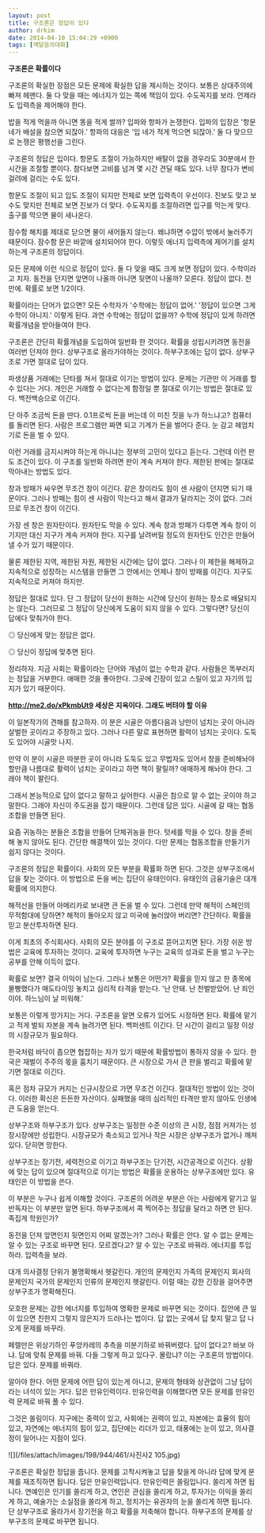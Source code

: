 ```yaml
---
layout: post
title: 구조론은 정답이 있다
author: drkim
date: 2014-04-10 15:04:29 +0900
tags: [깨달음의대화]
---
```

**구조론은 확률이다**

  


구조론의 확실한 장점은 모든 문제에 확실한 답을 제시하는 것이다. 보통은 상대주의에 빠져 헤맨다. 둘 다 맞을 때는 에너지가 있는 쪽에 책임이 있다. 수도꼭지를 보라. 언제라도 입력측을 제어해야 한다.

  


밥을 적게 먹을까 아니면 똥을 적게 쌀까? 입파와 항파가 논쟁한다. 입파의 입장은 '항문 네가 배설을 참으면 되잖아.' 항파의 대응은 '입 네가 적게 먹으면 되잖아.' 둘 다 맞으므로 논쟁은 평행선을 그린다.

  


구조론의 정답은 입이다. 항문도 조절이 가능하지만 배탈이 없을 경우라도 30분에서 한 시간을 조절할 뿐이다. 참다보면 고비를 넘겨 몇 시간 견딜 때도 있다. 너무 참다가 변비 걸려에 걸리는 수도 있다. 

  


항문도 조절이 되고 입도 조절이 되지만 전체로 보면 입력측이 우선이다. 진보도 맞고 보수도 맞지만 전체로 보면 진보가 더 맞다. 수도꼭지를 조절하려면 입구를 막는게 맞다. 출구를 막으면 물이 새나온다.

  


잠수함 해치를 제대로 닫으면 물이 새어들지 않는다. 왜냐하면 수압이 밖에서 눌러주기 때문이다. 잠수함 문은 바깥에 설치되어야 한다. 이렇듯 에너지 입력측에 제어기를 설치하는게 구조론의 정답이다.

  


모든 문제에 이런 식으로 정답이 있다. 둘 다 맞을 때도 크게 보면 정답이 있다. 수학이라고 치자. 동전을 던지면 앞면이 나올까 아니면 뒷면이 나올까? 모른다. 정답이 없다. 천만에. 확률로 보면 1/2이다. 

  


확률이라는 단어가 없으면? 모든 수학자가 '수학에는 정답이 없어.' '정답이 있으면 그게 수학이 아니지.' 이렇게 된다. 과연 수학에는 정답이 없을까? 수학에 정답이 있게 하려면 확률개념을 받아들여야 한다. 

  


구조론은 간단히 확률개념을 도입하여 일반화 한 것이다. 확률을 성립시키려면 동전을 여러번 던져야 한다. 상부구조로 올라가야하는 것이다. 하부구조에는 답이 없다. 상부구조로 가면 절대로 답이 있다. 

  


파생상품 거래에는 단타를 쳐서 절대로 이기는 방법이 있다. 문제는 기관만 이 거래를 할 수 있다는 거다. 개인은 거래할 수 없다는게 함정일 뿐 절대로 이기는 방법은 절대로 있다. 백전백승으로 이긴다. 

  


단 아주 조금씩 돈을 딴다. 0.1프로씩 돈을 버는데 이 미친 짓을 누가 하느냐고? 컴퓨터를 돌리면 된다. 사람은 프로그램만 짜면 되고 기계가 돈을 벌어다 준다. 눈 감고 헤엄치기로 돈을 벌 수 있다. 

  


이런 거래를 금지시켜야 하는게 아니냐는 정부의 고민이 있다고 듣는다. 그런데 이런 판도 조건이 있다. 이 구조를 일반화 하려면 판이 계속 커져야 한다. 제한된 판에는 절대로 막아내는 방법도 있다. 

  


창과 방패가 싸우면 무조건 창이 이긴다. 같은 창이라도 힘이 센 사람이 던지면 되기 때문이다. 그러나 방패는 힘이 센 사람이 막는다고 해서 결과가 달라지는 것이 없다. 그러므로 무조건 창이 이긴다. 

  


가장 센 창은 원자탄이다. 원자탄도 막을 수 있다. 계속 창과 방패가 다투면 계속 창이 이기지만 대신 지구가 계속 커져야 한다. 지구를 날려버릴 정도의 원자탄도 인간은 만들어낼 수가 있기 때문이다. 

  


물론 제한된 지역, 제한된 자원, 제한된 시간에는 답이 없다. 그러나 이 제한을 해제하고 지속적으로 성장하는 시스템을 만들면 그 안에서는 언제나 창이 방패를 이긴다. 지구도 지속적으로 커져야 하지만.

  


정답은 절대로 있다. 단 그 정답이 당신이 원하는 시간에 당신이 원하는 장소로 배달되지는 않는다. 그러므로 그 정답이 당신에게 도움이 되지 않을 수 있다. 그렇다면? 당신이 답에다 맞춰가야 한다.

  


◎ 당신에게 맞는 정답은 없다.  
      
◎ 당신이 정답에 맞추면 된다. 

  


정리하자. 지금 사회는 확률이라는 단어와 개념이 없는 수학과 같다. 사람들은 똑부러지는 정답을 거부한다. 애매한 것을 좋아한다. 그곳에 긴장이 있고 스릴이 있고 자기의 입지가 있기 때문이다. 

  


**http://me2.do/xPkmbUt9 세상은 지옥이다. 그래도 버텨야 할 이유**

  


이 일본작가의 견해를 참고하자. 이 분은 시골은 아름다음과 낭만이 넘치는 곳이 아니라 살벌한 곳이라고 주장하고 있다. 그러나 다른 말로 표현하면 활력이 넘치는 곳이다. 도둑도 있어야 시골맛 나지.

  


만약 이 분이 시골은 따분한 곳이 아니라 도둑도 있고 무법자도 있어서 창을 준비해놔야 할만큼 나름대로 활력이 넘치는 곳이라고 하면 책이 팔릴까? 애매하게 해놔야 한다. 그래야 책이 팔린다. 

  


그래서 본능적으로 답이 없다고 말하고 싶어한다. 시골은 참으로 알 수 없는 곳이야 하고 말한다. 그래야 자신이 주도권을 잡기 때문이다. 그런데 답은 있다. 시골에 갈 때는 협동조합을 만들면 된다. 

  


요즘 귀농하는 분들은 조합을 만들어 단체귀농을 한다. 텃세를 막을 수 있다. 창을 준비해 놓지 않아도 된다. 간단한 해결책이 있는 것이다. 다만 문제는 협동조합을 만들기가 쉽지 않다는 것이다. 

  


구조론의 정답은 확률이다. 사회의 모든 부분을 확률화 하면 된다. 그것은 상부구조에서 답을 찾는 것이다. 이 방법으로 돈을 버는 집단이 유태인이다. 유태인의 금융기술은 대개 확률에 의지한다. 

  


해적선을 만들어 아메리카로 보내면 큰 돈을 벌 수 있다. 그런데 만약 해적이 스페인의 무적함대에 당하면? 해적이 돌아오지 않고 미국에 눌러앉아 버리면? 간단하다. 확률을 믿고 분산투자하면 된다. 

  


이게 최초의 주식회사다. 사회의 모든 분야를 이 구조로 뜯어고치면 된다. 가장 쉬운 방법은 교육에 투자하는 것이다. 교육에 투자하면 누구는 교육의 성과로 돈을 벌고 누구는 공부를 안해 이득이 없다.

  


확률로 보면? 결국 이익이 남는다. 그러나 보통은 어떤가? 확률을 믿지 않고 한 종목에 몰빵했다가 매도타이밍 놓치고 심리적 타격을 받는다. '난 안돼. 난 천벌받았어. 난 죄인이야. 하느님이 날 미워해.'

  


보통은 이렇게 망가지는 거다. 구조론을 알면 오류가 있어도 시정하면 된다. 확률에 맡기고 적게 벌되 자본을 계속 늘려가면 된다. 백퍼센트 이긴다. 단 시간이 걸리고 일정 이상의 시장규모가 필요하다.

  


한국처럼 바닥이 좁으면 협잡하는 자가 있기 때문에 확률방법이 통하지 않을 수 있다. 한국은 재벌이 주주의 몫을 훔치기 때문이다. 큰 시장으로 가서 큰 판을 벌리고 확률에 맡기면 절대로 이긴다. 

  


혹은 점차 규모가 커지는 신규시장으로 가면 무조건 이긴다. 절대적인 방법이 있는 것이다. 이러한 확신은 든든한 자산이다. 실패했을 때의 심리적인 타격만 받지 않아도 인생에 큰 도움을 얻는다. 

  


상부구조와 하부구조가 있다. 상부구조는 일정한 수준 이상의 큰 시장, 점점 커져가는 성장시장에만 성립한다. 시장규모가 축소되고 있거나 작은 시장은 상부구조가 없거나 깨져 있다. 닫히면 망한다. 

  


상부구조는 장기전, 세력전으로 이기고 하부구조는 단기전, 시간공격으로 이긴다. 상황에 맞는 답이 있으며 절대적으로 이기는 방법은 확률을 운용하는 상부구조에만 있다. 유태인은 이 방법을 쓴다. 

  


이 부분은 누구나 쉽게 이해할 것이다. 구조론의 어려운 부분은 아는 사람에게 맡기고 일반독자는 이 부분만 알면 된다. 하부구조에서 콕 찍어주는 정답을 달라고 하면 안 된다. 족집게 학원인가? 

  


동전을 던져 앞면인지 뒷면인지 어찌 알겠는가? 그러나 확률은 안다. 알 수 없는 문제는 알 수 있는 구조로 바꾸면 된다. 모르겠다고? 알 수 있는 구조로 바꿔라. 에너지를 투입하라. 입력측을 보라.

  


대개 의사결정 단위가 불명확해서 헷갈린다. 개인의 문제인지 가족의 문제인지 회사의 문제인지 국가의 문제인지 인류의 문제인지 헷갈린다. 이럴 때는 강한 긴장을 걸어주면 상부구조가 명확해진다. 

  


모호한 문제는 강한 에너지를 투입하여 명확한 문제로 바꾸면 되는 것이다. 집안에 큰 일이 있으면 친한지 그렇지 않은지가 드러나는 법이다. 답 없는 곳에서 답 찾지 말고 답 나오게 문제를 바꾸라. 

  


페렐만은 위상기하인 푸앙카레의 추측을 미분기하로 바꿔버렸다. 답이 없다고? 바보 아냐. 답에 맞춰 문제를 바꿔. 다들 그렇게 하고 있다구. 몰랐냐? 이는 구조론의 방법이다. 답은 있다. 문제를 바꿔라.

  


알아야 한다. 어떤 문제에 어떤 답이 있는게 아니고, 문제의 형태와 상관없이 그냥 답이라는 녀석이 있는 거다. 답은 만유인력이다. 만유인력을 이해했다면 모든 문제를 만유인력 문제로 바꿔 풀 수 있다.

  


그것은 쏠림이다. 지구에는 중력이 있고, 사회에는 권력이 있고, 자본에는 효율의 힘이 있고, 자연에는 에너지의 힘이 있고, 집단에는 리더가 있고, 태풍에는 눈이 있고, 의사결정이 일어나는 지점이 있다.

  



![](/files/attach/images/198/944/461/사진사2 105.jpg) 

  


구조론은 확실한 정답을 줍니다. 문제를 고착시켜놓고 답을 찾을게 아니라 답에 맞게 문제를 재조직하면 됩니다. 답은 만유인력입니다. 만유인력은 쏠림입니다. 쏠리게 하면 됩니다. 연예인은 인기를 쏠리게 하고, 연인은 관심을 쏠리게 하고, 투자가는 이익을 쏠리게 하고, 예술가는 소실점을 쏠리게 하고, 정치가는 유권자의 눈을 쏠리게 하면 됩니다. 단 상부구조로 올라가서 장기전을 하고 확률을 저축해야 합니다. 하부구조의 문제를 상부구조의 문제로 바꾸면 됩니다.